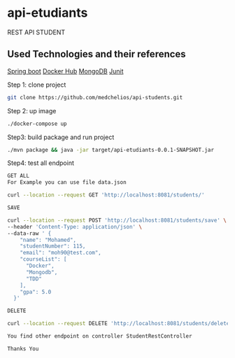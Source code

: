 # api-etudiants
REST API STUDENT

## Used Technologies and their references
[Spring boot](https://spring.io/)
[Docker Hub](https://hub.docker.com/)
[MongoDB](https://www.mongodb.com/fr)
[Junit](https://junit.org/junit5/)

Step 1: clone project
```sh
git clone https://github.com/medchelios/api-students.git
```
Step 2: up image
```sh
./docker-compose up
```
Step3: build package and run project
```sh
./mvn package && java -jar target/api-etudiants-0.0.1-SNAPSHOT.jar
```
Step4: test all endpoint

```sh
GET ALL
For Example you can use file data.json

curl --location --request GET 'http://localhost:8081/students/'
```

```sh
SAVE

curl --location --request POST 'http://localhost:8081/students/save' \
--header 'Content-Type: application/json' \
--data-raw ' {
    "name": "Mohamed",
    "studentNumber": 115,
    "email": "moh90@test.com",
    "courseList": [
      "Docker",
      "Mongodb",
      "TDD"
    ],
    "gpa": 5.0
  }'
 ```
```sh
DELETE

curl --location --request DELETE 'http://localhost:8081/students/delete/41'
 ```
```sh
You find other endpoint on controller StudentRestController

Thanks You
 ```